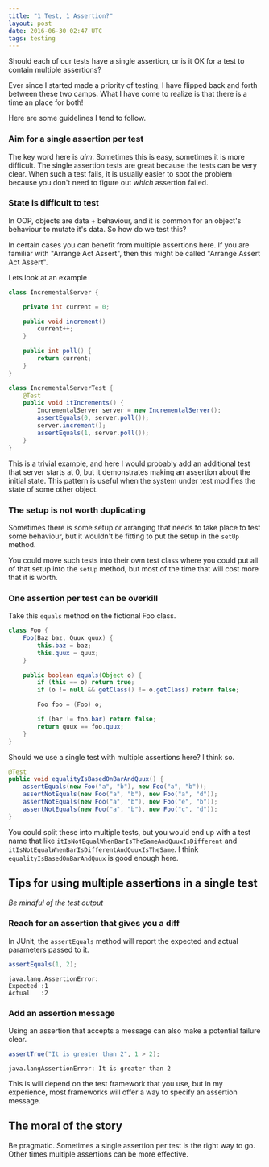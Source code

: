 ```yaml
---
title: "1 Test, 1 Assertion?"
layout: post
date: 2016-06-30 02:47 UTC
tags: testing
---
```


Should each of our tests have a single assertion, or is it OK for a test to contain multiple assertions?


Ever since I started made a priority of testing, I have flipped back and forth between these two camps. What I have come to realize is that there is a time an place for both!

Here are some guidelines I tend to follow.

### Aim for a single assertion per test

The key word here is _aim_. Sometimes this is easy, sometimes it is more difficult. The single assertion tests are great because the tests can be very clear. When such a test fails, it is usually easier to spot the problem because you don't need to figure out _which_ assertion failed.


### State is difficult to test

In OOP, objects are data + behaviour, and it is common for an object's behaviour to mutate it's data. So how do we test this?

In certain cases you can benefit from multiple assertions here. If you are familiar with "Arrange Act Assert", then this might be called "Arrange Assert Act Assert".

Lets look at an example

```java
class IncrementalServer {

    private int current = 0;

    public void increment()
        current++;
    }

    public int poll() {
        return current;
    }
}

class IncrementalServerTest {
    @Test
    public void itIncrements() {
        IncrementalServer server = new IncrementalServer();
        assertEquals(0, server.poll());
        server.increment();
        assertEquals(1, server.poll());
    }
}
```

This is a trivial example, and here I would probably add an additional test that server starts at 0, but it demonstrates making an assertion about the initial state. This pattern is useful when the system under test modifies the state of some other object.


### The setup is not worth duplicating

Sometimes there is some setup or arranging that needs to take place to test some behaviour, but it wouldn't be fitting to put the setup in the `setUp` method.

You could move such tests into their own test class where you could put all of that setup into the `setUp` method, but most of the time that will cost more that it is worth.


### One assertion per test can be overkill

Take this `equals` method on the fictional Foo class.


```java
class Foo {
    Foo(Baz baz, Quux quux) {
        this.baz = baz;
        this.quux = quux;
    }

    public boolean equals(Object o) {
        if (this == o) return true;
        if (o != null && getClass() != o.getClass) return false;

        Foo foo = (Foo) o;

        if (bar != foo.bar) return false;
        return quux == foo.quux;
    }
}
```

Should we use a single test with multiple assertions here? I think so.

```java
@Test
public void equalityIsBasedOnBarAndQuux() {
    assertEquals(new Foo("a", "b"), new Foo("a", "b"));
    assertNotEquals(new Foo("a", "b"), new Foo("a", "d"));
    assertNotEquals(new Foo("a", "b"), new Foo("e", "b"));
    assertNotEquals(new Foo("a", "b"), new Foo("c", "d"));
}
```


You could split these into multiple tests, but you would end up with a test name that like `itIsNotEqualWhenBarIsTheSameAndQuuxIsDifferent` and `itIsNotEqualWhenBarIsDifferentAndQuuxIsTheSame`. I think `equalityIsBasedOnBarAndQuux` is good enough here.


## Tips for using multiple assertions in a single test

_Be mindful of the test output_

### Reach for an assertion that gives you a diff

In JUnit, the `assertEquals` method will report the expected and actual parameters passed to it.

```java
assertEquals(1, 2);
```
```error
java.lang.AssertionError:
Expected :1
Actual   :2
```

### Add an assertion message

Using an assertion that accepts a message can also make a potential failure clear.

```java
assertTrue("It is greater than 2", 1 > 2);
```

```console
java.langAssertionError: It is greater than 2
```

This is will depend on the test framework that you use, but in my experience, most frameworks will offer a way to specify an assertion message.


## The moral of the story

Be pragmatic. Sometimes a single assertion per test is the right way to go. Other times multiple assertions can be more effective.
